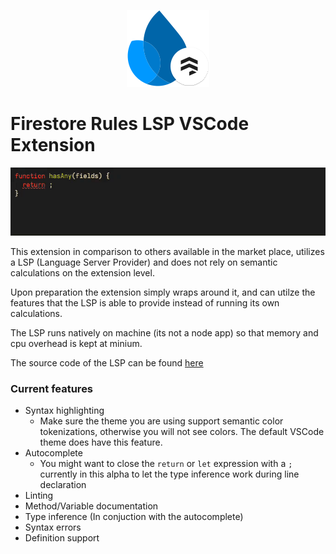 <p align="center"><img src="./firestore-lsp-logo.png"></img></p>

# Firestore Rules LSP VSCode Extension

<p align="center"><img src="./example.gif"></img></p>

This extension in comparison to others available in the market place, utilizes a LSP (Language Server Provider) and does not rely on semantic calculations on the extension level.

Upon preparation the extension simply wraps around it, and can utilze the features that the LSP is able to provide instead of running its own calculations.

The LSP runs natively on machine (its not a node app) so that memory and cpu overhead is kept at minium.

The source code of the LSP can be found [here](https://github.com/JulindM/firestore-rules-lsp)

### Current features

- Syntax highlighting
  - Make sure the theme you are using support semantic color tokenizations, otherwise you will not see colors. The default VSCode theme does have this feature.
- Autocomplete
  - You might want to close the `return` or `let` expression with a `;` currently in this alpha to let the type inference work during line declaration
- Linting
- Method/Variable documentation
- Type inference (In conjuction with the autocomplete)
- Syntax errors
- Definition support
